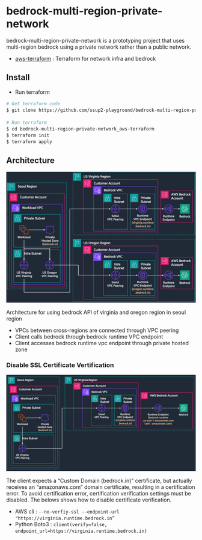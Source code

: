 # bedrock-multi-region-private-network

bedrock-multi-region-private-network is a prototyping project that uses multi-region bedrock using a private network rather than a public network.

* [aws-terraform](https://github.com/ssup2-playground/bedrock-cross-region_aws-terraform) : Terraform for network infra and bedrock

## Install

* Run terraform

```bash
# Get terraform code
$ git clone https://github.com/ssup2-playground/bedrock-multi-region-private-network_aws-terraform.git && rm ./bedrock-multi-region-private-network_aws-terraform/terraform.tf

# Run terraform
$ cd bedrock-multi-region-private-network_aws-terraform
$ terraform init
$ terraform apply
```

## Architecture

<img src="/images/architecture.png" width="700"/>

Architecture for using bedrock API of virginia and oregon region in seoul region

* VPCs between cross-regions are connected through VPC peering
* Client calls bedrock through bedrock runtime VPC endpoint
* Client accesses bedrock runtime vpc endpoint through private hosted zone

### Disable SSL Certificate Vertification

<img src="/images/disable-ssl.png" width="800"/>

The client expects a “Custom Domain (bedrock.in)” certificate, but actually receives an “amazonaws.com” domain certificate, resulting in a certification error. To avoid certification error, certification verification settings must be disabled. The belows shows how to disable certificate verification.

* AWS cli : `--no-verfiy-ssl --endpoint-url "https://virginia.runtime.bedrock.in”`
* Python Boto3 : `client(verify=false, endpoint_url=https://virginia.runtime.bedrock.in)`

